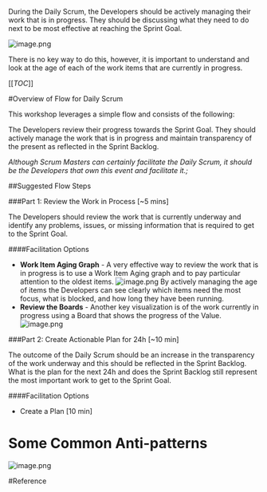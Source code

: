 During the Daily Scrum, the Developers should be actively managing their work that is in progress. They should be discussing what they need to do next to be most effective at reaching the Sprint Goal.

![image.png](/.attachments/image-799fdf08-c8fc-4938-ac18-25a4f3f43336.png)

There is no key way to do this, however, it is important to understand and look at the age of each of the work items that are currently in progress.

[[_TOC_]]

#Overview of Flow for Daily Scrum

This workshop leverages a simple flow and consists of the following:

The Developers review their progress towards the Sprint Goal. They should actively manage the work that is in progress and maintain transparency of the present as reflected in the Sprint Backlog. 

_Although Scrum Masters can certainly facilitate the Daily Scrum, it should be the Developers that own this event and facilitate it.;_

##Suggested Flow Steps

###Part 1: Review the Work in Process [~5 mins]

The Developers should review the work that is currently underway and identify any problems, issues, or missing information that is required to get to the Sprint Goal.

####Facilitation Options

- **Work Item Aging Graph** - A very effective way to review the work that is in progress is to use a Work Item Aging graph and to pay particular attention to the oldest items.
![image.png](/.attachments/image-8173e6f8-fc98-4b79-a71a-4756d48e5f6d.png)
By actively managing the age of items the Developers can see clearly which items need the most focus, what is blocked, and how long they have been running.
- **Review the Boards** - Another key visualization is of the work currently in progress using a Board that shows the progress of the Value.   
![image.png](/.attachments/image-65923cfa-99e0-4b2c-90e2-967a9890cf51.png)

###Part 2: Create Actionable Plan for 24h [~10 min]

The outcome of the Daily Scrum should be an increase in the transparency of the work underway and this should be reflected in the Sprint Backlog. What is the plan for the next 24h and does the Sprint Backlog still represent the most important work to get to the Sprint Goal.

####Facilitation Options

- Create a Plan [10 min]

# Some Common Anti-patterns

![image.png](/.attachments/image-61d227be-fe84-4577-860b-179b95e3a3d3.png)

#Reference


